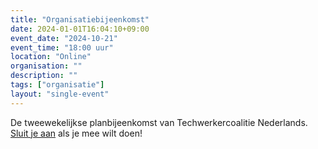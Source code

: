 ```yaml
---
title: "Organisatiebijeenkomst"
date: 2024-01-01T16:04:10+09:00
event_date: "2024-10-21"
event_time: "18:00 uur"
location: "Online"
organisation: ""
description: ""
tags: ["organisatie"]
layout: "single-event"
---
```


De tweewekelijkse planbijeenkomst van Techwerkercoalitie Nederlands. [Sluit je aan](/join) als je mee wilt doen!
